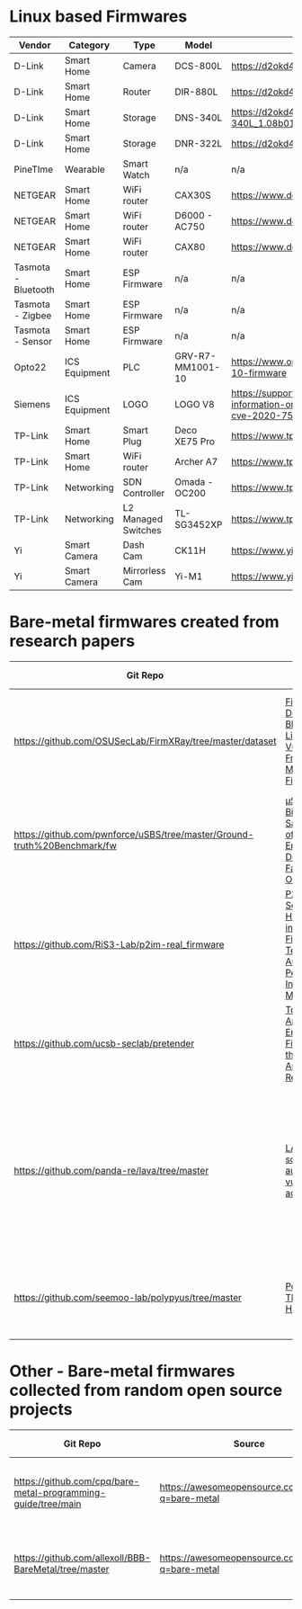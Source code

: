 # Linux based Firmwares
| Vendor  | Category | Type | Model | Binary | Source Code |
|---------|----------|------|-------|--------|-------------|
| D-Link  | Smart Home | Camera | DCS-800L | https://d2okd4tdjucp2n.cloudfront.net/DCS-800L/DCS-800L_A1_v1.06.10.zip | https://dlink-gpl.s3.amazonaws.com/GPL1900119/DCS-800L_A1_GPL10610.tar.gz |
| D-Link | Smart Home | Router | DIR-880L | https://d2okd4tdjucp2n.cloudfront.net/DIR-880L/DIR-880L_A1_FW_1.07.zip | https://dlink-gpl.s3.amazonaws.com/GPL1900168/DIR880A1_GPL108WWb06.tar.gz |
| D-Link | Smart Home |	Storage	| DNS-340L | https://d2okd4tdjucp2n.cloudfront.net/DNS-340L/DLINK_DNS-340L_1.08b01(1.01.0502.2018).zip | https://dlink-gpl.s3.amazonaws.com/GPL1600307/DNS340L_Ax_GPL10505.tar.gz |
| D-Link | Smart Home | Storage | DNR-322L | https://d2okd4tdjucp2n.cloudfront.net/DNR-322LB/DNR-322L_V3_02_15.zip | https://dlink-gpl.s3.amazonaws.com/GPL1600325/DNR-322L_B1_FW_V3.01_GPL_20160714.tar.gz |
| PineTIme | Wearable | Smart Watch | n/a |	n/a	| https://github.com/joaquimorg/PinetimeLite |
| NETGEAR | Smart Home | WiFi router | CAX30S | https://www.downloads.netgear.com/files/GDC/CAX30/CAX30-V1.4.11.2.zip | https://www.downloads.netgear.com/files/GPL/CAX30_v1.4.9.4_gpl.zip |
| NETGEAR | Smart Home | WiFi router | D6000 - AC750 | https://www.downloads.netgear.com/files/GDC/D6000/D6000_V1.0.0.80_1.0.1.zip |https://www.downloads.netgear.com/files/GPL/D6000_v1.0.0.80_GPL-20200806.tar.gz |
| NETGEAR | Smart Home | WiFi router | CAX80 | https://www.downloads.netgear.com/files/GDC/CAX80/CAX80-V2.1.5.2.zip | https://www.downloads.netgear.com/files/GPL/OpenBFC_20.1_RDKM_3party.tar.gz |
| Tasmota - Bluetooth | Smart Home | ESP Firmware | n/a | n/a |	https://github.com/arendst/Tasmota |
| Tasmota - Zigbee | Smart Home | ESP Firmware | n/a | n/a |	https://github.com/arendst/Tasmota |
| Tasmota - Sensor | Smart Home | ESP Firmware | n/a | n/a |	https://github.com/arendst/Tasmota |
| Opto22 | ICS Equipment | PLC | GRV-R7-MM1001-10 | https://www.opto22.com/support/resources-tools/downloads/grv-r7-mm1001-10-firmware | https://github.com/Opto22/node-red-contrib-groov-io | https://github.com/Parrot-Developers/olympe
| Siemens | ICS Equipment | LOGO | LOGO V8 | https://support.industry.siemens.com/cs/document/109780764/product-information-on-the-firmware-update-for-logo!-8-for-security-vulnerability-cve-2020-7593-?dti=0&pnid=13613&lc=en-WW | n/a |
| TP-Link | Smart Home | Smart Plug | Deco XE75 Pro | https://www.tp-link.com/us/support/download/deco-xe75-pro/#Firmware | https://www.tp-link.com/us/support/gpl-code/ |
| TP-Link | Smart Home | WiFi router | Archer A7 | https://www.tp-link.com/us/support/download/archer-a7/#Firmware | https://www.tp-link.com/us/support/gpl-code/ |
| TP-Link | Networking | SDN Controller | Omada - OC200 | https://www.tp-link.com/us/support/download/oc200/#Firmware | https://www.tp-link.com/us/support/gpl-code/ |
| TP-Link | Networking | L2 Managed Switches | TL-SG3452XP | https://www.tp-link.com/us/support/download/tl-sg3452xp/#Firmware | https://www.tp-link.com/us/support/gpl-code/ |
| Yi | Smart Camera | Dash Cam | CK11H | https://www.yitechnology.com/firmware | n/a |
| Yi | Smart Camera | Mirrorless Cam | Yi-M1 | https://www.yitechnology.com/firmware/ | n/a |

# Bare-metal firmwares created from research papers
| Git Repo |           Research Paper          | Authors | Firmware details | OS | Hardware used |         Comments          |
|----------|------------------------|----------|------------------|----|---------------|---------------------------|
| https://github.com/OSUSecLab/FirmXRay/tree/master/dataset | [FirmXRay: Detecting Bluetooth Link Layer Vulnerabilities From Bare-Metal Firmware](http://web.cse.ohio-state.edu/~wen.423/papers/ccs20_FirmXRay) | Haohuang Wen, Zhiqiang Lin and Yinqian Zhang | BLE Stack (Ti) and SoftDevice (Nordic) | n/a (bare-metal) | n/a | Reverse engineered the Over-the-Air download mechanism to extract the binaries |
| https://github.com/pwnforce/uSBS/tree/master/Ground-truth%20Benchmark/fw | [μSBS: Static Binary Sanitization of Bare-metal Embedded Devices for Fault Observability](https://www.usenix.org/conference/raid2020/presentation/salehi) | Majid Salehi, Danny Hughes and Bruno Crispo |  Audio, LCD Display, Camera USB, TCP/UDP, PLC | n/a (bare-metal) | STM32 Board featuring ARM Cortex M4 and M3 | n/a |
| https://github.com/RiS3-Lab/p2im-real_firmware | [P2IM: Scalable and Hardware-independent Firmware Testing via Automatic Peripheral Interface Modeling](https://www.usenix.org/system/files/sec20-feng.pdf) | Bo Feng, Alejandro Mera and Long Lu | Robot, Drone and CNC | n/a (bare-metal) | STM32F103RB | n/a |
| https://github.com/ucsb-seclab/pretender | [Toward the Analysis of Embedded Firmware through Automated Re-hosting](https://www.usenix.org/system/files/raid2019-gustafson.pdf) | Eric Gustafson, Marius Muench, et al. | n/a | Mbed OS 5 | MAX32600, STM32-Nucleo_F072RB and STM-Nucleo_L152RE | n/a |
| https://github.com/panda-re/lava/tree/master | [LAVA: Large-scale automated vulnerability addition](https://ieeexplore.ieee.org/document/7546498) | Brendan Dolan-Gavitt, Patrick Hulin et al. | n/a | n/a | n/a | LAVA is tool used to inject bugs into a program, some of the example programs with bugs injected by LAVA has been included in the dataset |
| https://github.com/seemoo-lab/polypyus/tree/master | [Polypyus – The Firmware Historian](https://www.ndss-symposium.org/wp-content/uploads/bar2021_23004_paper.pdf) | Jan Friebertshauser, Florian Kosterhon, Jiska Classen and Matthias Hollick | Bluetooth | None (bare-metal) | Cortex-M3 and Cortex-M4 | n/a |


# Other - Bare-metal firmwares collected from random open source projects 
| Git Repo | Source | Firmware details | OS | Hardware used | Comments |
|----------|--------|------------------|----|---------------|----------|
| https://github.com/cpq/bare-metal-programming-guide/tree/main | https://awesomeopensource.com/search?q=bare-metal | n/a | None (bare-metal) | STM32 Nucleo-F429ZI, TI EK-TM4C1294XL, TI EK-TM4C1294XL | Firmware from this project are in [Other/1](https://github.com/Sidharth224/Security-Firmware-Benchmark/tree/main/real-world-benchmark/Other/1) |	
| https://github.com/allexoll/BBB-BareMetal/tree/master | https://awesomeopensource.com/search?q=bare-metal | n/a | None (bare-metal) | STM32 Nucleo-F429ZI, TI EK-TM4C1294XL, TI EK-TM4C1294XL | Firmware from this project are in [Other/2](https://github.com/Sidharth224/Security-Firmware-Benchmark/tree/main/real-world-benchmark/Other/2) |	
					
